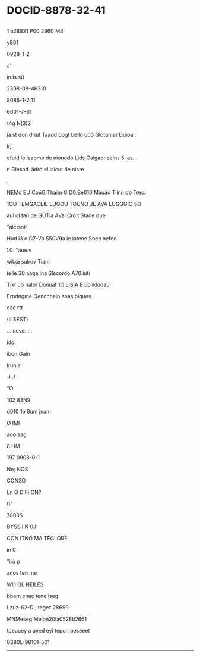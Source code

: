 # DOCID-8878-32-41

##
1 a28821 P00 2860 M8

y801

0928-1-2

J'

in.is.sü

2398-08-46310

8085-1-2:11

6601-7-61

(4g N(3)2

jä st don driut Taaod dogt bello udó Glotumar Duioal:

k;..

efuid lo isaomo de nionodo Lids Osigaer seins 5. as. .

n Glesad .ädrd el laicut de nisre

.

NEMd EU CoúG Thaim G D0.Be010 Mauào Tiinn do Tres.

1OU TEMGACEIE LUGOU TOUNO JE AVA LUGGGIO 5O

aul ol taü de GÜTia AVai Cro t Stade due

"alctsnir

Hud i3 o G7-Vo S50V9a ie iatene Snen nefeo

10. "aue.v

witxà sulrov Tiam

ie le 30 aaga ina Slacordo A70.iuti

Tikr Jo halor Donuat 1O LISIA E übliklodaui

Erndngme QencnhaIn anas bigues

cae rtt

(ILSEST)

... üevo. :..

ido.

ibon Gain

Irunla

-i .f

"O'

102 83N9

d010 1o 8um jnam

O IMI

aoo aag

8 HM

197 0908-0-1

Nn; NOS

CONSD

Ln G D Fi ON?

t)"

7803S

BYSS i N 0J:

CON ITNO MA TFGLORÉ

in 0

"iro p

anos ten me

WO OL NEILES

bbem enae tene iseg

Lzuz-62-DL tegeт 28699

MNMeseg Meion20la052Etl2661

tpeuuey a uyed eyi tepun peseeet

0S80L-98101-501

---

